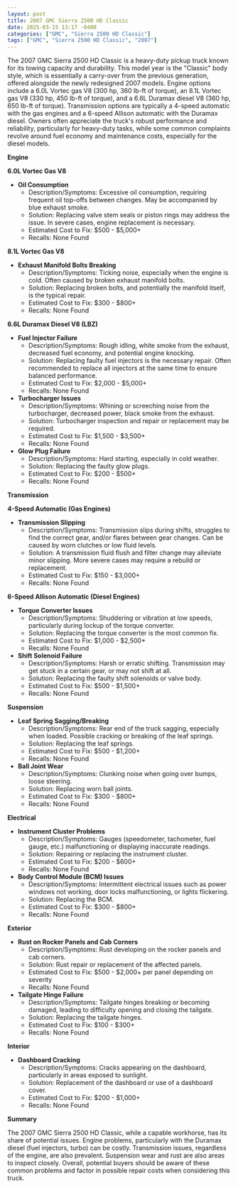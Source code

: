 ```yaml
---
layout: post
title: 2007 GMC Sierra 2500 HD Classic
date: 2025-03-15 13:17 -0400
categories: ["GMC", "Sierra 2500 HD Classic"]
tags: ["GMC", "Sierra 2500 HD Classic", "2007"]
---
```

The 2007 GMC Sierra 2500 HD Classic is a heavy-duty pickup truck known for its towing capacity and durability. This model year is the "Classic" body style, which is essentially a carry-over from the previous generation, offered alongside the newly redesigned 2007 models. Engine options include a 6.0L Vortec gas V8 (300 hp, 360 lb-ft of torque), an 8.1L Vortec gas V8 (330 hp, 450 lb-ft of torque), and a 6.6L Duramax diesel V8 (360 hp, 650 lb-ft of torque). Transmission options are typically a 4-speed automatic with the gas engines and a 6-speed Allison automatic with the Duramax diesel. Owners often appreciate the truck's robust performance and reliability, particularly for heavy-duty tasks, while some common complaints revolve around fuel economy and maintenance costs, especially for the diesel models.

**Engine**

**6.0L Vortec Gas V8**

*   **Oil Consumption**
    *   Description/Symptoms: Excessive oil consumption, requiring frequent oil top-offs between changes. May be accompanied by blue exhaust smoke.
    *   Solution: Replacing valve stem seals or piston rings may address the issue. In severe cases, engine replacement is necessary.
    *   Estimated Cost to Fix: $500 - $5,000+
    *   Recalls: None Found

**8.1L Vortec Gas V8**

*   **Exhaust Manifold Bolts Breaking**
    *   Description/Symptoms: Ticking noise, especially when the engine is cold. Often caused by broken exhaust manifold bolts.
    *   Solution: Replacing broken bolts, and potentially the manifold itself, is the typical repair.
    *   Estimated Cost to Fix: $300 - $800+
    *   Recalls: None Found

**6.6L Duramax Diesel V8 (LBZ)**

*   **Fuel Injector Failure**
    *   Description/Symptoms: Rough idling, white smoke from the exhaust, decreased fuel economy, and potential engine knocking.
    *   Solution: Replacing faulty fuel injectors is the necessary repair. Often recommended to replace all injectors at the same time to ensure balanced performance.
    *   Estimated Cost to Fix: $2,000 - $5,000+
    *   Recalls: None Found
*   **Turbocharger Issues**
    *   Description/Symptoms: Whining or screeching noise from the turbocharger, decreased power, black smoke from the exhaust.
    *   Solution: Turbocharger inspection and repair or replacement may be required.
    *   Estimated Cost to Fix: $1,500 - $3,500+
    *   Recalls: None Found
*   **Glow Plug Failure**
    *   Description/Symptoms: Hard starting, especially in cold weather.
    *   Solution: Replacing the faulty glow plugs.
    *   Estimated Cost to Fix: $200 - $500+
    *   Recalls: None Found

**Transmission**

**4-Speed Automatic (Gas Engines)**

*   **Transmission Slipping**
    *   Description/Symptoms: Transmission slips during shifts, struggles to find the correct gear, and/or flares between gear changes. Can be caused by worn clutches or low fluid levels.
    *   Solution: A transmission fluid flush and filter change may alleviate minor slipping. More severe cases may require a rebuild or replacement.
    *   Estimated Cost to Fix: $150 - $3,000+
    *   Recalls: None Found

**6-Speed Allison Automatic (Diesel Engines)**

*   **Torque Converter Issues**
    *   Description/Symptoms: Shuddering or vibration at low speeds, particularly during lockup of the torque converter.
    *   Solution: Replacing the torque converter is the most common fix.
    *   Estimated Cost to Fix: $1,000 - $2,500+
    *   Recalls: None Found
*   **Shift Solenoid Failure**
    *   Description/Symptoms: Harsh or erratic shifting. Transmission may get stuck in a certain gear, or may not shift at all.
    *   Solution: Replacing the faulty shift solenoids or valve body.
    *   Estimated Cost to Fix: $500 - $1,500+
    *   Recalls: None Found

**Suspension**

*   **Leaf Spring Sagging/Breaking**
    *   Description/Symptoms: Rear end of the truck sagging, especially when loaded. Possible cracking or breaking of the leaf springs.
    *   Solution: Replacing the leaf springs.
    *   Estimated Cost to Fix: $500 - $1,200+
    *   Recalls: None Found
*   **Ball Joint Wear**
    *   Description/Symptoms: Clunking noise when going over bumps, loose steering.
    *   Solution: Replacing worn ball joints.
    *   Estimated Cost to Fix: $300 - $800+
    *   Recalls: None Found

**Electrical**

*   **Instrument Cluster Problems**
    *   Description/Symptoms: Gauges (speedometer, tachometer, fuel gauge, etc.) malfunctioning or displaying inaccurate readings.
    *   Solution: Repairing or replacing the instrument cluster.
    *   Estimated Cost to Fix: $200 - $600+
    *   Recalls: None Found
*   **Body Control Module (BCM) Issues**
    *   Description/Symptoms: Intermittent electrical issues such as power windows not working, door locks malfunctioning, or lights flickering.
    *   Solution: Replacing the BCM.
    *   Estimated Cost to Fix: $300 - $800+
    *   Recalls: None Found

**Exterior**

*   **Rust on Rocker Panels and Cab Corners**
    *   Description/Symptoms: Rust developing on the rocker panels and cab corners.
    *   Solution: Rust repair or replacement of the affected panels.
    *   Estimated Cost to Fix: $500 - $2,000+ per panel depending on severity
    *   Recalls: None Found
*   **Tailgate Hinge Failure**
    *   Description/Symptoms: Tailgate hinges breaking or becoming damaged, leading to difficulty opening and closing the tailgate.
    *   Solution: Replacing the tailgate hinges.
    *   Estimated Cost to Fix: $100 - $300+
    *   Recalls: None Found

**Interior**

*   **Dashboard Cracking**
    *   Description/Symptoms: Cracks appearing on the dashboard, particularly in areas exposed to sunlight.
    *   Solution: Replacement of the dashboard or use of a dashboard cover.
    *   Estimated Cost to Fix: $200 - $1,000+
    *   Recalls: None Found

**Summary**

The 2007 GMC Sierra 2500 HD Classic, while a capable workhorse, has its share of potential issues. Engine problems, particularly with the Duramax diesel (fuel injectors, turbo) can be costly. Transmission issues, regardless of the engine, are also prevalent. Suspension wear and rust are also areas to inspect closely. Overall, potential buyers should be aware of these common problems and factor in possible repair costs when considering this truck.

